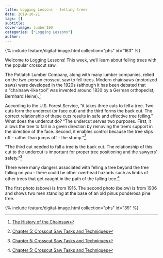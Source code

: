 ```yaml
---
title: Logging Lessons - felling trees
date: 2019-10-21
tags: []
subtitle: 
cover-image: lumber100
categories: ["Logging Lessons"]
author: 
---
```


{% include feature/digital-image.html collection="phs" id="163" %}

Welcome to Logging Lessons! This week, we’ll learn about felling trees with the popular crosscut saw.

The Potlatch Lumber Company, along with many lumber companies, relied on the two-person crosscut saw to fell trees. Modern chainsaws (motorized saws) were developed in the 1920s (although it has been debated that a “chainsaw-like tool” was invented around 1830 by a German orthopedist, Bernhard Heine).[^1]

According to the U.S. Forest Service, “it takes three cuts to fell a tree. Two cuts form the undercut (or face cut) and the third forms the back cut. The correct relationship of these cuts results in safe and effective tree felling.” What does the undercut do? “The undercut serves two purposes. First, it allows the tree to fall in a given direction by removing the tree’s support in the direction of the face. Second, it enables control because the tree slips off - rather than jumps off - the stump.”[^2]

“The third cut needed to fall a tree is the back cut. The relationship of this cut to the undercut is important for proper tree positioning and the sawyers’ safety.”[^2]

There were many dangers associated with felling a tree beyond the tree falling on you - there could be other overhead hazards such as limbs of other trees that get caught in the path of the falling tree.[^2]

The first photo (above) is from 1915. The second photo (below) is from 1906 and shows two men standing at the base of an old pinus ponderosa pine tree.

{% include feature/digital-image.html collection="phs" id="39" %}

[^1]: [The History of the Chainsaw](https://www.waldwissen.net/lernen/forstgeschichte/wsl_geschichte_motorsaege/index_EN)

[^2]: [Chapter 5: Crosscut Saw Tasks and Techniques](https://www.fs.fed.us/t-d/pubs/pdfpubs/pdf06672805/ch05.pdf)